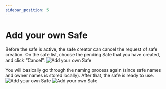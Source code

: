 ```yaml
---
sidebar_position: 5
---
```


# Add your own Safe
Before the safe is active, the safe creator can cancel the request of safe creation. On the safe list, choose the pending Safe that you have created, and click “Cancel”.
![Add your own Safe](/img/aurasafe/add_own_safe_1.png)

You will basically go through the naming process again (since safe names and owner names is stored locally). After that, the safe is ready to use.
![Add your own Safe](/img/aurasafe/add_own_safe_2.png)
![Add your own Safe](/img/aurasafe/add_own_safe_3.png)
